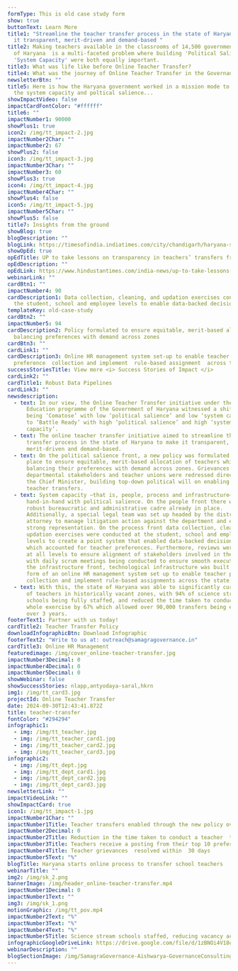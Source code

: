 ```yaml
---
formType: This is old case study form
show: true
buttonText: Learn More
title1: "Streamline the teacher transfer process in the state of Haryana to make
  it transparent, merit-driven and demand-based "
title2: Making teachers available in the classrooms of 14,500 government schools
  of Haryana  is a multi-faceted problem where building 'Political Salience' and
  'System Capacity' were both equally important.
title3: What was life like before Online Teacher Transfer?
title4: What was the journey of Online Teacher Transfer in the Governance Matrix?
newsletterBtn: ""
title5: Here is how the Haryana government worked in a mission mode to augment
  the system capacity and poltical salience...
showImpactVideo: false
impactCardFontColor: "#ffffff"
title6: ""
impactNumber1: 90000
showPlus1: true
icon2: /img/tt_impact-2.jpg
impactNumber2Char: ""
impactNumber2: 67
showPlus2: false
icon3: /img/tt_impact-3.jpg
impactNumber3Char: ""
impactNumber3: 60
showPlus3: true
icon4: /img/tt_impact-4.jpg
impactNumber4Char: ""
showPlus4: false
icon5: /img/tt_impact-5.jpg
impactNumber5Char: ""
showPlus5: false
title7: Insights from the ground
showBlog: true
blogDescription: ""
blogLink: https://timesofindia.indiatimes.com/city/chandigarh/haryana-starts-online-process-to-transfer-school-teachers/articleshow/67084222.cms
showOpEd: true
opEdTitle: UP to take lessons on transparency in teachers’ transfers from Haryana
opEdDescription: ""
opEdLink: https://www.hindustantimes.com/india-news/up-to-take-lessons-on-transparency-in-teachers-transfers-from-haryana/story-JEXVCO9ulgIM4zmqGo6TjJ.html
webinarLink: ""
cardBtn1: ""
impactNumber4: 90
cardDescription1: Data collection, cleaning, and updation exercises conducted at
  the student, school and employee levels to enable data-backed decision-making
templateKey: old-case-study
cardBtn2: ""
impactNumber5: 94
cardDescription2: Policy formulated to ensure equitable, merit-based allocation,
  balancing preferences with demand across zones
cardBtn3: ""
cardLink1: ""
cardDescription3: Online HR management system set-up to enable teacher
  preference  collection and implement  rule-based assignment  across the state
successStoriesTitle: View more <i> Success Stories of Impact </i>
cardLink2: ""
cardTitle1: Robust Data Pipelines
cardLink3: ""
newsdescription:
  - text: In our view, the Online Teacher Transfer initiative under the  Saksham
      Education programme of the Government of Haryana witnessed a shift from
      being ‘Comatose’ with low ‘political salience’ and low ‘system capacity’
      to ‘Battle Ready’ with high ‘political salience’ and high ‘system
      capacity’.
  - text: The online teacher transfer initiative aimed to streamline the teacher
      transfer process in the state of Haryana to make it transparent,
      merit-driven and demand-based.
  - text: On the political salience front, a new policy was formulated and put in
      place to ensure equitable, merit-based allocation of teachers while
      balancing their preferences with demand across zones. Grievances of
      departmental stakeholders and teacher unions were redressed directly by
      the Chief Minister, building top-down political will on enabling online
      teacher transfers.
  - text: System capacity –that is, people, process and infrastructure– grew almost
      hand-in-hand with political salience. On the people front there was a
      robust bureaucratic and administrative cadre already in place.
      Additionally, a special legal team was set up headed by the district
      attorney to manage litigation action against the department and ensure its
      strong representation. On the process front data collection, cleaning, and
      updation exercises were conducted at the student, school and employee
      levels to create a point system that enabled data-backed decision-making
      which accounted for teacher preferences. Furthermore, reviews were enabled
      at all levels to ensure alignment of stakeholders involved in the process,
      with daily scrum meetings being conducted to ensure smooth execution. On
      the infrastructure front, technological infrastructure was built in the
      form of an online HR management system set up to enable teacher preference
      collection and implement rule-based assignments across the state.
  - text: With this, the state of Haryana was able to significantly curb the vacancy
      of teachers in historically vacant zones, with 94% of science stream
      schools being fully staffed, and reduced the time taken to conduct the
      whole exercise by 67% which allowed over 90,000 transfers being enabled
      over 3 years.
footerText1: Partner with us today!
cardTitle2: Teacher Transfer Policy
downloadInfographicBtn: Download Infographic
footerText2: "Write to us at: outreach@samagragovernance.in"
cardTitle3: Online HR Management
featuredimage: /img/cover_online-teacher-transfer.jpg
impactNumber3Decimal: 0
impactNumber4Decimal: 0
impactNumber5Decimal: 0
showWebinar: false
showSuccessStories: nlapp,antyodaya-saral,hkrn
img1: /img/tt_card3.jpg
projectId: Online Teacher Transfer
date: 2024-09-30T12:43:41.872Z
title: teacher-transfer
fontColor: "#294294"
infographic1:
  - img: /img/tt_teacher.jpg
  - img: /img/tt_teacher_card1.jpg
  - img: /img/tt_teacher_card2.jpg
  - img: /img/tt_teacher_card3.jpg
infographic2:
  - img: /img/tt_dept.jpg
  - img: /img/tt_dept_card1.jpg
  - img: /img/tt_dept_card2.jpg
  - img: /img/tt_dept_card3.jpg
newsletterLink: ""
impactVideoLink: ""
showImpactCard: true
icon1: /img/tt_impact-1.jpg
impactNumber1Char: ""
impactNumber1Title: Teacher transfers enabled through the new policy over 2016-2019
impactNumber2Decimal: 0
impactNumber2Title: Reduction in the time taken to conduct a teacher  transfer drive
impactNumber3Title: Teachers receive a posting from their top 10 preferences
impactNumber4Title: Teacher grievances  resolved within  30 days
impactNumber5Text: "%"
blogTitle: Haryana starts online process to transfer school teachers
webinarTitle: ""
img2: /img/sk_2.png
bannerImage: /img/header_online-teacher-transfer.mp4
impactNumber1Decimal: 0
impactNumber1Text: ""
img3: /img/sk_1.png
motionGraphic: /img/tt_pov.mp4
impactNumber2Text: "%"
impactNumber3Text: "%"
impactNumber4Text: "%"
impactNumber5Title: Science stream schools staffed, reducing vacancy across zones
infographicGoogleDriveLink: https://drive.google.com/file/d/1zBNOi4V18oLUg6ZUbq_glxPnF7suUV0I/view?usp=sharing
webinarDescription: ""
blogSectionImage: /img/SamagraGovernance-Aishwarya-GovernanceConsulting.JPG
---
```

